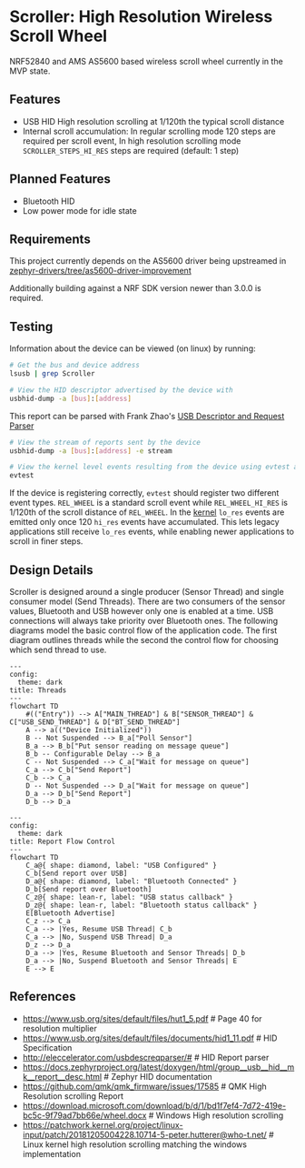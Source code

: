 # Scroller: High Resolution Wireless Scroll Wheel

NRF52840 and AMS AS5600 based wireless scroll wheel currently in the MVP state.

## Features
- USB HID High resolution scrolling at 1/120th the typical scroll distance
- Internal scroll accumulation: In regular scrolling mode 120 steps are required per scroll event, In high resolution scrolling mode `SCROLLER_STEPS_HI_RES` steps are required (default: 1 step)

## Planned Features
- Bluetooth HID
- Low power mode for idle state

## Requirements
This project currently depends on the AS5600 driver being upstreamed in [zephyr-drivers/tree/as5600-driver-improvement](https://github.com/c-ewing/zephyr-drivers/tree/as5600-driver-improvement)

Additionally building against a NRF SDK version newer than 3.0.0 is required.

## Testing

Information about the device can be viewed (on linux) by running:
```sh
# Get the bus and device address
lsusb | grep Scroller

# View the HID descriptor advertised by the device with
usbhid-dump -a [bus]:[address]
```
This report can be parsed with Frank Zhao's [USB Descriptor and Request Parser](http://eleccelerator.com/usbdescreqparser/#)

```sh
# View the stream of reports sent by the device
usbhid-dump -a [bus]:[address] -e stream

# View the kernel level events resulting from the device using evtest and selecting the device
evtest
```

If the device is registering correctly, `evtest` should register two different event types.
`REL_WHEEL` is a standard scroll event while `REL_WHEEL_HI_RES` is 1/120th of the scroll distance of `REL_WHEEL`.
In the [kernel](https://patchwork.kernel.org/project/linux-input/patch/20181205004228.10714-5-peter.hutterer@who-t.net/) `lo_res` events are emitted only once 120 `hi_res` events have accumulated. This lets legacy applications still receive `lo_res`
events, while enabling newer applications to scroll in finer steps. 

## Design Details

Scroller is designed around a single producer (Sensor Thread) and single consumer model (Send Threads). There are two consumers of the sensor values, Bluetooth and USB however only one is enabled at a time. USB connections will always take priority over Bluetooth ones. The following diagrams model the basic control flow of the application code. The first diagram outlines threads while the second the control flow for choosing which send thread to use.

```mermaid
---
config:
  theme: dark
title: Threads
---
flowchart TD
    #(("Entry")) --> A["MAIN_THREAD"] & B["SENSOR_THREAD"] & C["USB_SEND_THREAD"] & D["BT_SEND_THREAD"]
    A --> a(("Device Initialized"))
    B -- Not Suspended --> B_a["Poll Sensor"]
    B_a --> B_b["Put sensor reading on message queue"]
    B_b -- Configurable Delay --> B_a
    C -- Not Suspended --> C_a["Wait for message on queue"]
    C_a --> C_b["Send Report"]
    C_b --> C_a
    D -- Not Suspended --> D_a["Wait for message on queue"]
    D_a --> D_b["Send Report"]
    D_b --> D_a

```
```mermaid
---
config:
  theme: dark
title: Report Flow Control
---
flowchart TD
    C_a@{ shape: diamond, label: "USB Configured" }
    C_b[Send report over USB]
    D_a@{ shape: diamond, label: "Bluetooth Connected" }
    D_b[Send report over Bluetooth]
    C_z@{ shape: lean-r, label: "USB status callback" }
    D_z@{ shape: lean-r, label: "Bluetooth status callback" }
    E[Bluetooth Advertise]
    C_z --> C_a
    C_a --> |Yes, Resume USB Thread| C_b
    C_a --> |No, Suspend USB Thread| D_a
    D_z --> D_a
    D_a --> |Yes, Resume Bluetooth and Sensor Threads| D_b
    D_a --> |No, Suspend Bluetooth and Sensor Threads| E
    E --> E
```

## References
- https://www.usb.org/sites/default/files/hut1_5.pdf # Page 40 for resolution multiplier 
- https://www.usb.org/sites/default/files/documents/hid1_11.pdf # HID Specification
- http://eleccelerator.com/usbdescreqparser/# # HID Report parser
- https://docs.zephyrproject.org/latest/doxygen/html/group__usb__hid__mk__report__desc.html # Zephyr HID documentation
- https://github.com/qmk/qmk_firmware/issues/17585 # QMK High Resolution scrolling Report 
- https://download.microsoft.com/download/b/d/1/bd1f7ef4-7d72-419e-bc5c-9f79ad7bb66e/wheel.docx # Windows High resolution scrolling
- https://patchwork.kernel.org/project/linux-input/patch/20181205004228.10714-5-peter.hutterer@who-t.net/ # Linux kernel high resolution scrolling matching the windows implementation

